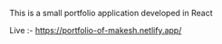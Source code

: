 This is a small portfolio application developed in React

Live :- https://portfolio-of-makesh.netlify.app/

